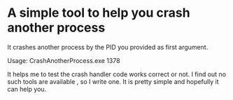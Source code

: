 A simple tool to help you crash another process
============================

It crashes another process by the PID you provided as first argument.

Usage:
CrashAnotherProcess.exe 1378

It helps me to test the crash handler code works correct or not. I find out no such tools are available , so I 
write one. It is pretty simple and hopefully it can help you.